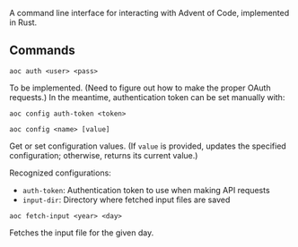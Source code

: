 A command line interface for interacting with Advent of Code, implemented in Rust.

## Commands

`aoc auth <user> <pass>`

To be implemented. (Need to figure out how to make the proper OAuth requests.) In the meantime, authentication token can be set manually with:

```
aoc config auth-token <token>
```

`aoc config <name> [value]`

Get or set configuration values. (If `value` is provided, updates the specified configuration; otherwise, returns its current value.)

Recognized configurations:

- `auth-token`: Authentication token to use when making API requests
- `input-dir`: Directory where fetched input files are saved

`aoc fetch-input <year> <day>`

Fetches the input file for the given day.
